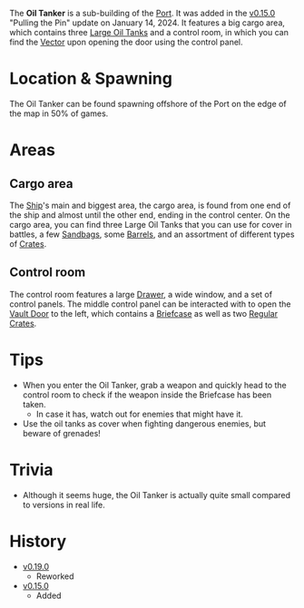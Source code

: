 The **Oil Tanker** is a sub-building of the [Port](/buildings/port). It was added in the [v0.15.0](https://github.com/HasangerGames/suroi/releases/tag/v0.15.0) "Pulling the Pin" update on January 14, 2024. It features a big cargo area, which contains three [Large Oil Tanks](/obstacles/large_oil_tank) and a control room, in which you can find the [Vector](/weapons/guns/vector) upon opening the door using the control panel.

# Location & Spawning

The Oil Tanker can be found spawning offshore of the Port on the edge of the map in 50% of games.

# Areas

## Cargo area

The [Ship](/buildings/ship)'s main and biggest area, the cargo area, is found from one end of the ship and almost until the other end, ending in the control center. On the cargo area, you can find three Large Oil Tanks that you can use for cover in battles, a few [Sandbags](/obstacles/sandbags), some [Barrels](/obstacles/barrels), and an assortment of different types of [Crates](/obstacles/crates).

## Control room

The control room features a large [Drawer](/obstacles/drawers), a wide window, and a set of control panels. The middle control panel can be interacted with to open the [Vault Door](/obstacles/doors) to the left, which contains a [Briefcase](/obstacles/briefcase) as well as two [Regular Crates](/obstacles/crate).

# Tips 

- When you enter the Oil Tanker, grab a weapon and quickly head to the control room to check if the weapon inside the Briefcase has been taken.
  - In case it has, watch out for enemies that might have it.
- Use the oil tanks as cover when fighting dangerous enemies, but beware of grenades!

# Trivia
- Although it seems huge, the Oil Tanker is actually quite small compared to versions in real life.

# History
- [v0.19.0](https://github.com/HasangerGames/suroi/releases/tag/v0.19.0)
  - Reworked
- [v0.15.0](https://github.com/HasangerGames/suroi/releases/tag/v0.15.0)
  - Added
